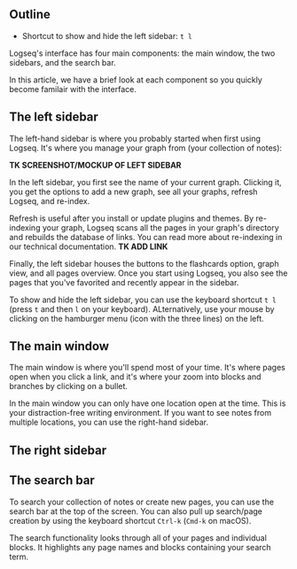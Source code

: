 ## Outline

- Shortcut to show and hide the left sidebar: `t l`

Logseq's interface has four main components: the main window, the two sidebars, and the search bar.

In this article, we have a brief look at each component so you quickly become familair with the interface.

## The left sidebar
The left-hand sidebar is where you probably started when first using Logseq. It's where you manage your graph from (your collection of notes):

**TK SCREENSHOT/MOCKUP OF LEFT SIDEBAR**

In the left sidebar, you first see the name of your current graph. Clicking it, you get the options to add a new graph, see all your graphs, refresh Logseq, and re-index.

Refresh is useful after you install or update plugins and themes. By re-indexing your graph, Logseq scans all the pages in your graph's directory and rebuilds the database of links. You can read more about re-indexing in our technical documentation. **TK ADD LINK**

Finally, the left sidebar houses the buttons to the flashcards option, graph view, and all pages overview. Once you start using Logseq, you also see the pages that you've favorited and recently appear in the sidebar.

To show and hide the left sidebar, you can use the keyboard shortcut `t l` (press `t` and then `l` on your keyboard). ALternatively, use your mouse by clicking on the hamburger menu (icon with the three lines) on the left.

## The main window

The main window is where you'll spend most of your time. It's where pages open when you click a link, and it's where your zoom into blocks and branches by clicking on a bullet.

In the main window you can only have one location open at the time. This is your distraction-free writing environment. If you want to see notes from multiple locations, you can use the right-hand sidebar.

## The right sidebar




## The search bar
To search your collection of notes or create new pages, you can use the search bar at the top of the screen. You can also pull up search/page creation by using the keyboard shortcut `Ctrl-k` (`Cmd-k` on macOS).

The search functionality looks through all of your pages and individual blocks. It highlights any page names and blocks containing your search term. 
